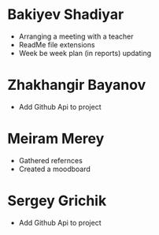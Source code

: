 # Bakiyev Shadiyar
* Arranging a meeting with a teacher
* ReadMe file extensions
* Week be week plan (in reports) updating

# Zhakhangir Bayanov
* Add Github Api to project

# Meiram Merey
* Gathered refernces
* Created a moodboard


# Sergey Grichik
* Add Github Api to project
